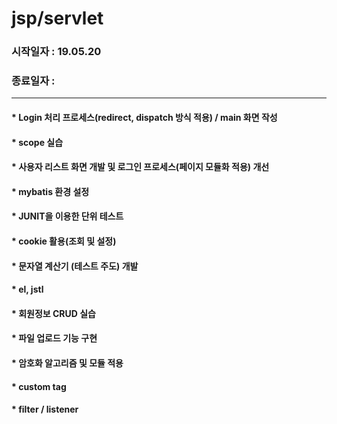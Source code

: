 # jsp/servlet 
### 시작일자 : 19.05.20
### 종료일자 : 

- - -

#### * Login 처리 프로세스(redirect, dispatch 방식 적용) / main 화면 작성
#### * scope 실습
#### * 사용자 리스트 화면 개발 및 로그인 프로세스(페이지 모듈화 적용) 개선
#### * mybatis 환경 설정
#### * JUNIT을 이용한 단위 테스트
#### * cookie 활용(조회 및 설정)
#### * 문자열 계산기 (테스트 주도) 개발
#### * el, jstl
#### * 회원정보 CRUD 실습
#### * 파일 업로드 기능 구현
#### * 암호화 알고리즘 및 모듈 적용
#### * custom tag
#### * filter / listener
